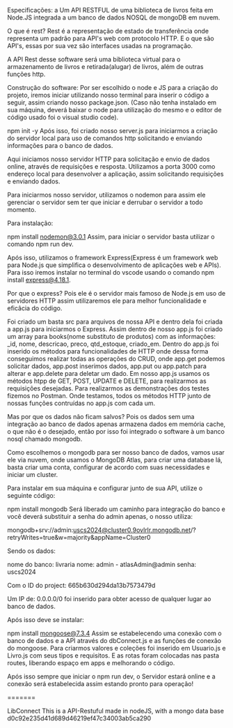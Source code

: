 Especificações:
a Um API RESTFUL de uma biblioteca de livros feita em Node.JS integrada a um banco de dados NOSQL de mongoDB em nuvem.

O que é rest? Rest é a representação de estado de transferência onde representa um padrão para API's web com protocolo HTTP. E o que são API's, essas por sua vez são interfaces usadas na programação.

A API Rest desse software será uma biblioteca virtual para o armazenamento de livros e retirada(alugar) de livros, além de outras funções http.

Construção do software:
Por ser escolhido o node e JS para a criação do projeto, iremos iniciar utilizando nosso terminal para inserir o código a seguir, assim criando nosso package.json. (Caso não tenha instalado em sua máquina, deverá baixar o node para utilização do mesmo e o editor de código usado foi o visual studio code).

npm init -y 
Após isso, foi criado nosso server.js para iniciarmos a criação do servidor local para uso de comandos http solicitando e enviando informações para o banco de dados.

Aqui iniciamos nosso servidor HTTP para solicitação e envio de dados online, através de requisições e resposta. Utilizamos a porta 3000 como endereço local para desenvolver a aplicação, assim solicitando requisições e enviando dados.

Para iniciarmos nosso servidor, utilizamos o nodemon para assim ele gerenciar o servidor sem ter que iniciar e derrubar o servidor a todo momento.

Para instalação:

npm install nodemon@3.0.1
Assim, para iniciar o servidor basta utilizar o comando npm run dev.

Após isso, utilizamos o framework Express(Express é um framework web para Node.js que simplifica o desenvolvimento de aplicações web e APIs). Para isso iremos instalar no terminal do vscode usando o comando npm install express@4.18.1.

Por que o express? Pois ele é o servidor mais famoso de Node.js em uso de servidores HTTP assim utilizaremos ele para melhor funcionalidade e eficâcia do código.

Foi criado um basta src para arquivos de nossa API e dentro dela foi criada a app.js para iniciarmos o Express. Assim dentro de nosso app.js foi criado um array para books(nome substituto de produtos) com as informações: _id, nome, descricao, preco, qtd_estoque, criado_em. Dentro do app.js foi inserido os métodos para funcionalidades de HTTP onde dessa forma conseguimos realizar todas as operações do CRUD, onde app.get podemos solicitar dados, app.post inserimos dados, app.put ou app.patch para alterar e app.delete para deletar um dado. Em nosso app.js usamos os métodos htpp de GET, POST, UPDATE e DELETE, para realizarmos as requisições desejadas. Para realizarmos as demonstrações dos testes fizemos no Postman. Onde testamos, todos os métodos HTTP junto de nossas funções contruídas no app.js com cada um.

Mas por que os dados não ficam salvos? Pois os dados sem uma integração ao banco de dados apenas armazena dados em memória cache, o que não é o desejado, então por isso foi integrado o software à um banco nosql chamado mongodb.

Como escolhemos o mongodb para ser nosso banco de dados, vamos usar ele via nuvem, onde usamos o MongoDB Atlas, para criar uma database lá, basta criar uma conta, configurar de acordo com suas necessidades e iniciar um cluster.

Para instalar em sua máquina e configurar junto de sua API, utilize o seguinte código:

npm install mongodb
Será liberado um caminho para integração do banco e você deverá substituir a senha do admin apenas, o nosso utiliza:

mongodb+srv://admin:uscs2024@cluster0.9ovlrlr.mongodb.net/?retryWrites=true&w=majority&appName=Cluster0

Sendo os dados:

nome do banco: livraria nome: admin - atlasAdmin@admin senha: uscs2024

Com o ID do project: 665b630d294da13b7573479d

Um IP de: 0.0.0.0/0 foi inserido para obter acesso de qualquer lugar ao banco de dados.

Após isso deve se instalar:

npm install mongoose@7.3.4
Assim se estabelecendo uma conexão com o banco de dados e a API através do dbConnect.js e as funções de conexão do mongoose. Para criarmos valores e coleções foi inserido em Usuario.js e Livro.js com seus tipos e requisitos. E as rotas foram colocadas nas pasta routes, liberando espaço em apps e melhorando o código.

Após isso sempre que iniciar o npm run dev, o Servidor estará online e a conexão será estabelecida assim estando pronto para operação!

=======

LibConnect
This is a API-Restuful made in nodeJS, with a mongo data base
d0c92e235d41d689d46219ef47c34003ab5ca290
